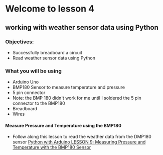# Welcome to lesson 4

## working with weather sensor data using Python

### Objectives:
- Successfully breadboard a circuit
- Read weather sensor data using Python

### What you will be using
- Arduino Uno
- BMP180 Sensor to measure temperature and pressure
- 5 pin connector
- Note: the BMP 180 didn't work for me until I soldered the 5 pin connector to the BMP180
- Breadboard
- Wires

#### Measure Pressure and Temperature using the BMP180
- Follow along this lesson to read the weather data from the DMP180 sensor
[Python with Arduino LESSON 9: Measuring Pressure and Temperature with the BMP180 Sensor](https://toptechboy.com/python-with-arduino-lesson-9-measuring-pressure-and-temperature-with-the-bmp180-sensor/)
